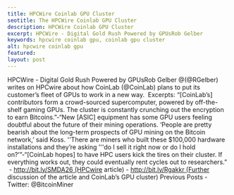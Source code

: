```yaml
---
title: HPCWire Coinlab GPU Cluster
seotitle: The HPCWire Coinlab GPU Cluster
description: HPCWire Coinlab GPU Cluster
excerpt: HPCWire - Digital Gold Rush Powered by GPUsRob Gelber
keywords: hpcwire coinlab gpu, coinlab gpu cluster
alt: hpcwire coinlab gpu
featured: 
layout: post
---
```

HPCWire - Digital Gold Rush Powered by GPUsRob Gelber @(@RGelber) writes on HPCwire about how CoinLab (@CoinLab) plans to put its customer’s fleet of GPUs to work in a new way.  Excerpts:
“[CoinLab’s] contributors form a crowd-sourced supercomputer, powered by off-the-shelf gaming GPUs. The cluster is constantly crunching out the encryption to earn Bitcoins.”-“New [ASIC] equipment has some GPU users feeling doubtful about the future of their mining operations. ‘People are pretty bearish about the long-term prospects of GPU mining on the Bitcoin network,’ said Koss. ''There are miners who built these $100,000 hardware installations and they’re asking ’''do I sell it right now or do I hold on?’”-“[CoinLab hopes] to have HPC users kick the tires on their cluster. If everything works out, they could eventually rent cycles out to researchers.”
 - http://bit.ly/SMDA26 (HPCwire article) - http://bit.ly/Rgakkr (Further discussion of the article and CoinLab’s GPU cluster)
Previous Posts - Twitter: @BitcoinMiner
